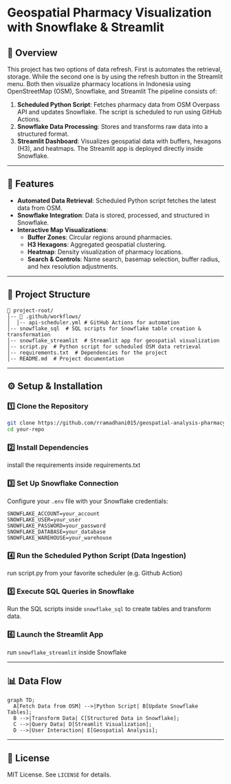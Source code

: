 # Geospatial Pharmacy Visualization with Snowflake & Streamlit

## 📌 Overview
This project has two options of data refresh. First is automates the retrieval, storage. While the second one is by using the refresh button in the Streamlit menu. Both then visualize pharmacy locations in Indonesia using OpenStreetMap (OSM), Snowflake, and Streamlit The pipeline consists of:

1. **Scheduled Python Script**: Fetches pharmacy data from OSM Overpass API and updates Snowflake. The script is scheduled to run using GitHub Actions.
2. **Snowflake Data Processing**: Stores and transforms raw data into a structured format.
3. **Streamlit Dashboard**: Visualizes geospatial data with buffers, hexagons (H3), and heatmaps. The Streamlit app is deployed directly inside Snowflake.

---

## 🚀 Features
- **Automated Data Retrieval**: Scheduled Python script fetches the latest data from OSM.
- **Snowflake Integration**: Data is stored, processed, and structured in Snowflake.
- **Interactive Map Visualizations**:
  - **Buffer Zones**: Circular regions around pharmacies.
  - **H3 Hexagons**: Aggregated geospatial clustering.
  - **Heatmap**: Density visualization of pharmacy locations.
  - **Search & Controls**: Name search, basemap selection, buffer radius, and hex resolution adjustments.

---

## 📂 Project Structure
```
📁 project-root/
│-- 📂 .github/workflows/  
│  │-- api-scheduler.yml # GitHub Actions for automation
│-- snowflake_sql  # SQL scripts for Snowflake table creation & transformation
│-- snowflake_streamlit  # Streamlit app for geospatial visualization
│-- script.py  # Python script for scheduled OSM data retrieval
│-- requirements.txt  # Dependencies for the project
│-- README.md  # Project documentation
```

---

## ⚙️ Setup & Installation
### 1️⃣ Clone the Repository
```bash
git clone https://github.com/rramadhani015/geospatial-analysis-pharmacy-store.git
cd your-repo
```

### 2️⃣ Install Dependencies
install the requirements inside requirements.txt

### 3️⃣ Set Up Snowflake Connection
Configure your `.env` file with your Snowflake credentials:
```
SNOWFLAKE_ACCOUNT=your_account
SNOWFLAKE_USER=your_user
SNOWFLAKE_PASSWORD=your_password
SNOWFLAKE_DATABASE=your_database
SNOWFLAKE_WAREHOUSE=your_warehouse
```

### 4️⃣ Run the Scheduled Python Script (Data Ingestion)
run script.py from your favorite scheduler (e.g. Github Action)

### 5️⃣ Execute SQL Queries in Snowflake
Run the SQL scripts inside `snowflake_sql` to create tables and transform data.

### 6️⃣ Launch the Streamlit App
run `snowflake_streamlit` inside Snowflake

---

## 📊 Data Flow
```mermaid
graph TD;
  A[Fetch Data from OSM] -->|Python Script| B[Update Snowflake Tables];
  B -->|Transform Data| C[Structured Data in Snowflake];
  C -->|Query Data| D[Streamlit Visualization];
  D -->|User Interaction| E[Geospatial Analysis];
```

---

## 📜 License
MIT License. See `LICENSE` for details.

